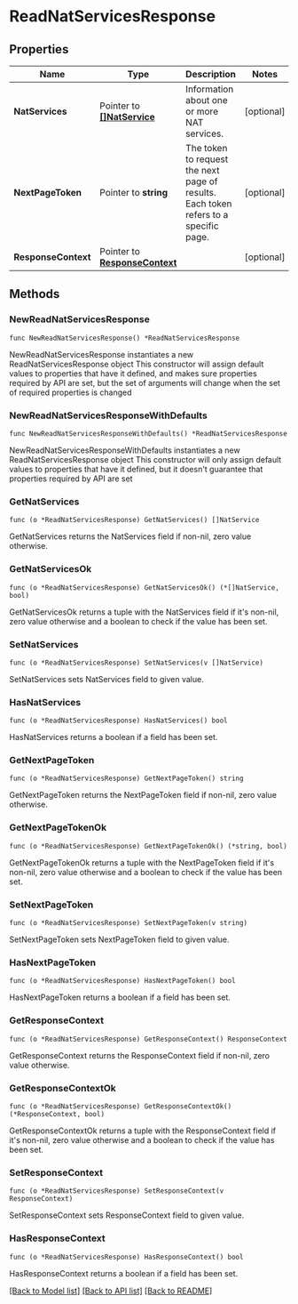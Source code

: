 # ReadNatServicesResponse

## Properties

Name | Type | Description | Notes
------------ | ------------- | ------------- | -------------
**NatServices** | Pointer to [**[]NatService**](NatService.md) | Information about one or more NAT services. | [optional] 
**NextPageToken** | Pointer to **string** | The token to request the next page of results. Each token refers to a specific page. | [optional] 
**ResponseContext** | Pointer to [**ResponseContext**](ResponseContext.md) |  | [optional] 

## Methods

### NewReadNatServicesResponse

`func NewReadNatServicesResponse() *ReadNatServicesResponse`

NewReadNatServicesResponse instantiates a new ReadNatServicesResponse object
This constructor will assign default values to properties that have it defined,
and makes sure properties required by API are set, but the set of arguments
will change when the set of required properties is changed

### NewReadNatServicesResponseWithDefaults

`func NewReadNatServicesResponseWithDefaults() *ReadNatServicesResponse`

NewReadNatServicesResponseWithDefaults instantiates a new ReadNatServicesResponse object
This constructor will only assign default values to properties that have it defined,
but it doesn't guarantee that properties required by API are set

### GetNatServices

`func (o *ReadNatServicesResponse) GetNatServices() []NatService`

GetNatServices returns the NatServices field if non-nil, zero value otherwise.

### GetNatServicesOk

`func (o *ReadNatServicesResponse) GetNatServicesOk() (*[]NatService, bool)`

GetNatServicesOk returns a tuple with the NatServices field if it's non-nil, zero value otherwise
and a boolean to check if the value has been set.

### SetNatServices

`func (o *ReadNatServicesResponse) SetNatServices(v []NatService)`

SetNatServices sets NatServices field to given value.

### HasNatServices

`func (o *ReadNatServicesResponse) HasNatServices() bool`

HasNatServices returns a boolean if a field has been set.

### GetNextPageToken

`func (o *ReadNatServicesResponse) GetNextPageToken() string`

GetNextPageToken returns the NextPageToken field if non-nil, zero value otherwise.

### GetNextPageTokenOk

`func (o *ReadNatServicesResponse) GetNextPageTokenOk() (*string, bool)`

GetNextPageTokenOk returns a tuple with the NextPageToken field if it's non-nil, zero value otherwise
and a boolean to check if the value has been set.

### SetNextPageToken

`func (o *ReadNatServicesResponse) SetNextPageToken(v string)`

SetNextPageToken sets NextPageToken field to given value.

### HasNextPageToken

`func (o *ReadNatServicesResponse) HasNextPageToken() bool`

HasNextPageToken returns a boolean if a field has been set.

### GetResponseContext

`func (o *ReadNatServicesResponse) GetResponseContext() ResponseContext`

GetResponseContext returns the ResponseContext field if non-nil, zero value otherwise.

### GetResponseContextOk

`func (o *ReadNatServicesResponse) GetResponseContextOk() (*ResponseContext, bool)`

GetResponseContextOk returns a tuple with the ResponseContext field if it's non-nil, zero value otherwise
and a boolean to check if the value has been set.

### SetResponseContext

`func (o *ReadNatServicesResponse) SetResponseContext(v ResponseContext)`

SetResponseContext sets ResponseContext field to given value.

### HasResponseContext

`func (o *ReadNatServicesResponse) HasResponseContext() bool`

HasResponseContext returns a boolean if a field has been set.


[[Back to Model list]](../README.md#documentation-for-models) [[Back to API list]](../README.md#documentation-for-api-endpoints) [[Back to README]](../README.md)


